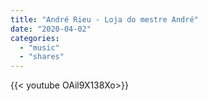 ```yaml
---
title: "André Rieu - Loja do mestre André"
date: "2020-04-02"
categories:
  - "music"
  - "shares"
---
```


<div style="width: 70vw;">{{< youtube OAil9X138Xo>}}</div>
